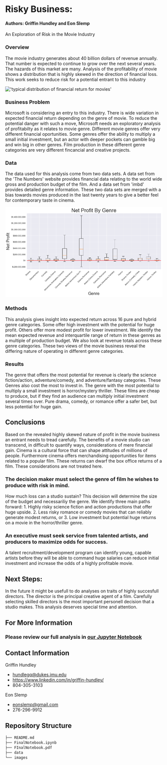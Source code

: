 # Risky Business:
#### Authors: Griffin Hundley and Eon Slemp

An Exploration of Risk in the Movie Industry


### Overview
The movie industry generates about 40 billion dollars of revenue annually.  That number is expected to continue to grow over the next several years.  The hazards of this market are many.  Analysis of the profitability of movie shows a distribution that is highly skewed in the direction of financial loss.  This work seeks to reduce risk for a potential entrant to this industry

!['typical distribution of financial return for movies'](./images/hist-bgr.png)

### Business Problem
Microsoft is considering an entry to this industry.  There is wide variation in expected financial return depending on the genre of movie.  To reduce the potential danger with such a move, Microsoft needs an exploratory analysis of profitabilty as it relates to movie genre. Different movie genres offer very different financial oportunities.  Some genres offer the ability to multiply a small initial investment, but an actor with deeper pockets can gamble big and win big in other genres.  Film production in these different genre categories are very different fincancial and creative projects.  

### Data
The data used for this analysis come from two data sets.  A data set from the 'The Numbers' website provides financial data relating to the world wide gross and production budget of the film.  And a data set from 'imbd' provides detailed genre information.  These two data sets are merged with a bias towards movies produced in the last twenty years to give a better feel for contemporary taste in cinema.  

!['variation of expected return by genre'](./images/boxplot-netprofit.png)

### Methods
This analysis gives insight into expected return across 16 pure and hybrid genre categories.  Some offer high investment with the potential for huge profit.  Others offer more modest profit for lower investment.  We identify the mean expected revenue and interquartile range of return in these genres as a multiple of production budget. We also look at revenue totals across these genre categories. These two views of the movie business reveal the differing nature of operating in different genre categories.  

### Results
The genre that offers the most potential for revenue is clearly the science fiction/action, adventure/comedy, and adventure/fantasy categories.  These Genres also cost the most to invest in.  The genre with the most potential to multiply a small investment is horror/mystery thriller.  These films are cheap to produce, but if they find an audience can multiply initial investment several times over.  Pure drama, comedy, or romance offer a safer bet, but less potential for huge gain. 

## Conclusions
Based on the revealed highly skewed nature of profit in the movie business an entrant needs to tread carefully.  The benefits of a movie studio can transcend, in difficult to quantify ways, considerations of mere financial gain.  Cinema is a cultural force that can shape attitudes of millions of people.  Furthermore cinema offers merchandising opportunities for items related to a popular film.  These returns can dwarf the box office returns of a film.  These considerations are not treated here. 
### The decision maker must select the genre of film he wishes to produce with risk in mind.
How much loss can a studio sustain?  This decision will determine the size of the budget and necessariliy the genre.  We identify three main paths forward:  1.  Highly risky science fiction and action productions that offer huge upside.  2.  Less risky romance or comedy movies that can reliably generate modest returns, or 3.  Low investment but potential huge returns on a movie in the horror/thriller genre.  
### An executive must seek service from talented artists, and producers to maximize odds for success. 
A talent recruitment/development program can identify young, capable artists before they will be able to command huge salaries can reduce initial investment and increase the odds of a highly profitable movie. 

## Next Steps:
In the future it might be usefull to do analyses on traits of highly succesfull directors.  The director is the principal creative agent of a film.  Carefully selecting skilled directors is the most important personell decision that a studio makes.  This analysis deserves special time and attention.  


## For More Information

### Please review our full analysis in [our Jupyter Notebook](FinalNotebook.ipynb) 


## Contact Information
Griffin Hundley
* hundlegq@dukes.jmu.edu
* https://www.linkedin.com/in/griffin-hundley/
* 804-305-3103

Eon Slemp
* eonslemp@gmail.com
* 276-296-9912

## Repository Structure

```
├── README.md
├── FinalNotebook.ipynb
├── FInalNotebook.pdf
├── data
└── images
```

